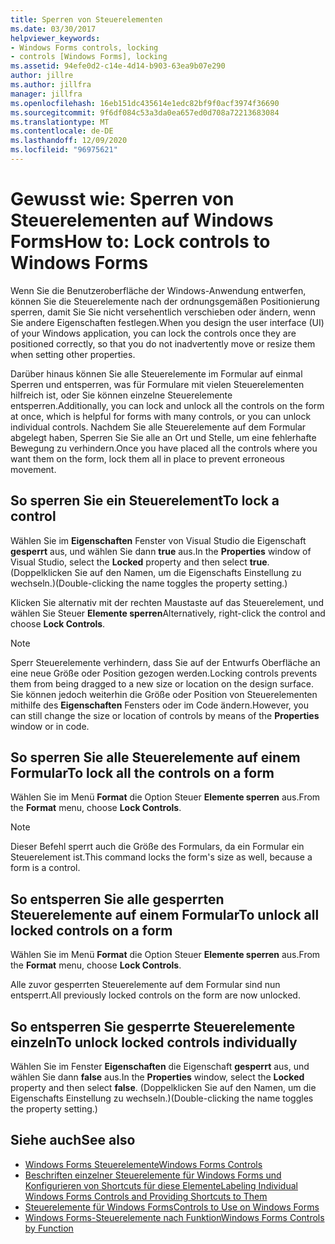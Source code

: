 ```yaml
---
title: Sperren von Steuerelementen
ms.date: 03/30/2017
helpviewer_keywords:
- Windows Forms controls, locking
- controls [Windows Forms], locking
ms.assetid: 94efe0d2-c14e-4d14-b903-63ea9b07e290
author: jillre
ms.author: jillfra
manager: jillfra
ms.openlocfilehash: 16eb151dc435614e1edc82bf9f0acf3974f36690
ms.sourcegitcommit: 9f6df084c53a3da0ea657ed0d708a72213683084
ms.translationtype: MT
ms.contentlocale: de-DE
ms.lasthandoff: 12/09/2020
ms.locfileid: "96975621"
---
```

# <a name="how-to-lock-controls-to-windows-forms"></a><span data-ttu-id="d197f-102">Gewusst wie: Sperren von Steuerelementen auf Windows Forms</span><span class="sxs-lookup"><span data-stu-id="d197f-102">How to: Lock controls to Windows Forms</span></span>

<span data-ttu-id="d197f-103">Wenn Sie die Benutzeroberfläche der Windows-Anwendung entwerfen, können Sie die Steuerelemente nach der ordnungsgemäßen Positionierung sperren, damit Sie Sie nicht versehentlich verschieben oder ändern, wenn Sie andere Eigenschaften festlegen.</span><span class="sxs-lookup"><span data-stu-id="d197f-103">When you design the user interface (UI) of your Windows application, you can lock the controls once they are positioned correctly, so that you do not inadvertently move or resize them when setting other properties.</span></span>

<span data-ttu-id="d197f-104">Darüber hinaus können Sie alle Steuerelemente im Formular auf einmal Sperren und entsperren, was für Formulare mit vielen Steuerelementen hilfreich ist, oder Sie können einzelne Steuerelemente entsperren.</span><span class="sxs-lookup"><span data-stu-id="d197f-104">Additionally, you can lock and unlock all the controls on the form at once, which is helpful for forms with many controls, or you can unlock individual controls.</span></span> <span data-ttu-id="d197f-105">Nachdem Sie alle Steuerelemente auf dem Formular abgelegt haben, Sperren Sie Sie alle an Ort und Stelle, um eine fehlerhafte Bewegung zu verhindern.</span><span class="sxs-lookup"><span data-stu-id="d197f-105">Once you have placed all the controls where you want them on the form, lock them all in place to prevent erroneous movement.</span></span>

## <a name="to-lock-a-control"></a><span data-ttu-id="d197f-106">So sperren Sie ein Steuerelement</span><span class="sxs-lookup"><span data-stu-id="d197f-106">To lock a control</span></span>

<span data-ttu-id="d197f-107">Wählen Sie im **Eigenschaften** Fenster von Visual Studio die Eigenschaft **gesperrt** aus, und wählen Sie dann **true** aus.</span><span class="sxs-lookup"><span data-stu-id="d197f-107">In the **Properties** window of Visual Studio, select the **Locked** property and then select **true**.</span></span> <span data-ttu-id="d197f-108">(Doppelklicken Sie auf den Namen, um die Eigenschafts Einstellung zu wechseln.)</span><span class="sxs-lookup"><span data-stu-id="d197f-108">(Double-clicking the name toggles the property setting.)</span></span>

<span data-ttu-id="d197f-109">Klicken Sie alternativ mit der rechten Maustaste auf das Steuerelement, und wählen Sie Steuer **Elemente sperren**</span><span class="sxs-lookup"><span data-stu-id="d197f-109">Alternatively, right-click the control and choose **Lock Controls**.</span></span>

> [!NOTE]
> <span data-ttu-id="d197f-110">Sperr Steuerelemente verhindern, dass Sie auf der Entwurfs Oberfläche an eine neue Größe oder Position gezogen werden.</span><span class="sxs-lookup"><span data-stu-id="d197f-110">Locking controls prevents them from being dragged to a new size or location on the design surface.</span></span> <span data-ttu-id="d197f-111">Sie können jedoch weiterhin die Größe oder Position von Steuerelementen mithilfe des **Eigenschaften** Fensters oder im Code ändern.</span><span class="sxs-lookup"><span data-stu-id="d197f-111">However, you can still change the size or location of controls by means of the **Properties** window or in code.</span></span>

## <a name="to-lock-all-the-controls-on-a-form"></a><span data-ttu-id="d197f-112">So sperren Sie alle Steuerelemente auf einem Formular</span><span class="sxs-lookup"><span data-stu-id="d197f-112">To lock all the controls on a form</span></span>

<span data-ttu-id="d197f-113">Wählen Sie im Menü **Format** die Option Steuer **Elemente sperren** aus.</span><span class="sxs-lookup"><span data-stu-id="d197f-113">From the **Format** menu, choose **Lock Controls**.</span></span>

> [!NOTE]
> <span data-ttu-id="d197f-114">Dieser Befehl sperrt auch die Größe des Formulars, da ein Formular ein Steuerelement ist.</span><span class="sxs-lookup"><span data-stu-id="d197f-114">This command locks the form's size as well, because a form is a control.</span></span>

## <a name="to-unlock-all-locked-controls-on-a-form"></a><span data-ttu-id="d197f-115">So entsperren Sie alle gesperrten Steuerelemente auf einem Formular</span><span class="sxs-lookup"><span data-stu-id="d197f-115">To unlock all locked controls on a form</span></span>

<span data-ttu-id="d197f-116">Wählen Sie im Menü **Format** die Option Steuer **Elemente sperren** aus.</span><span class="sxs-lookup"><span data-stu-id="d197f-116">From the **Format** menu, choose **Lock Controls**.</span></span>

<span data-ttu-id="d197f-117">Alle zuvor gesperrten Steuerelemente auf dem Formular sind nun entsperrt.</span><span class="sxs-lookup"><span data-stu-id="d197f-117">All previously locked controls on the form are now unlocked.</span></span>

## <a name="to-unlock-locked-controls-individually"></a><span data-ttu-id="d197f-118">So entsperren Sie gesperrte Steuerelemente einzeln</span><span class="sxs-lookup"><span data-stu-id="d197f-118">To unlock locked controls individually</span></span>

<span data-ttu-id="d197f-119">Wählen Sie im Fenster **Eigenschaften** die Eigenschaft **gesperrt** aus, und wählen Sie dann **false** aus.</span><span class="sxs-lookup"><span data-stu-id="d197f-119">In the **Properties** window, select the **Locked** property and then select **false**.</span></span> <span data-ttu-id="d197f-120">(Doppelklicken Sie auf den Namen, um die Eigenschafts Einstellung zu wechseln.)</span><span class="sxs-lookup"><span data-stu-id="d197f-120">(Double-clicking the name toggles the property setting.)</span></span>

## <a name="see-also"></a><span data-ttu-id="d197f-121">Siehe auch</span><span class="sxs-lookup"><span data-stu-id="d197f-121">See also</span></span>

- [<span data-ttu-id="d197f-122">Windows Forms Steuerelemente</span><span class="sxs-lookup"><span data-stu-id="d197f-122">Windows Forms Controls</span></span>](index.md)
- [<span data-ttu-id="d197f-123">Beschriften einzelner Steuerelemente für Windows Forms und Konfigurieren von Shortcuts für diese Elemente</span><span class="sxs-lookup"><span data-stu-id="d197f-123">Labeling Individual Windows Forms Controls and Providing Shortcuts to Them</span></span>](labeling-individual-windows-forms-controls-and-providing-shortcuts-to-them.md)
- [<span data-ttu-id="d197f-124">Steuerelemente für Windows Forms</span><span class="sxs-lookup"><span data-stu-id="d197f-124">Controls to Use on Windows Forms</span></span>](controls-to-use-on-windows-forms.md)
- [<span data-ttu-id="d197f-125">Windows Forms-Steuerelemente nach Funktion</span><span class="sxs-lookup"><span data-stu-id="d197f-125">Windows Forms Controls by Function</span></span>](windows-forms-controls-by-function.md)
